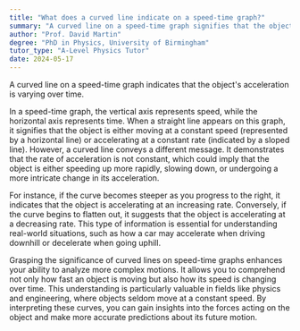 ```yaml
---
title: "What does a curved line indicate on a speed-time graph?"
summary: "A curved line on a speed-time graph signifies that the object's acceleration varies over time, indicating non-uniform acceleration rather than a constant rate."
author: "Prof. David Martin"
degree: "PhD in Physics, University of Birmingham"
tutor_type: "A-Level Physics Tutor"
date: 2024-05-17
---
```


A curved line on a speed-time graph indicates that the object's acceleration is varying over time.

In a speed-time graph, the vertical axis represents speed, while the horizontal axis represents time. When a straight line appears on this graph, it signifies that the object is either moving at a constant speed (represented by a horizontal line) or accelerating at a constant rate (indicated by a sloped line). However, a curved line conveys a different message. It demonstrates that the rate of acceleration is not constant, which could imply that the object is either speeding up more rapidly, slowing down, or undergoing a more intricate change in its acceleration.

For instance, if the curve becomes steeper as you progress to the right, it indicates that the object is accelerating at an increasing rate. Conversely, if the curve begins to flatten out, it suggests that the object is accelerating at a decreasing rate. This type of information is essential for understanding real-world situations, such as how a car may accelerate when driving downhill or decelerate when going uphill.

Grasping the significance of curved lines on speed-time graphs enhances your ability to analyze more complex motions. It allows you to comprehend not only how fast an object is moving but also how its speed is changing over time. This understanding is particularly valuable in fields like physics and engineering, where objects seldom move at a constant speed. By interpreting these curves, you can gain insights into the forces acting on the object and make more accurate predictions about its future motion.
    